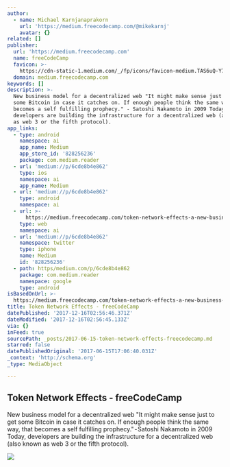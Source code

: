 ```yaml
---
author:
  - name: Michael Karnjanaprakorn
    url: 'https://medium.freecodecamp.com/@mikekarnj'
    avatar: {}
related: []
publisher:
  url: 'https://medium.freecodecamp.com'
  name: freeCodeCamp
  favicon: >-
    https://cdn-static-1.medium.com/_/fp/icons/favicon-medium.TAS6uQ-Y7kcKgi0xjcYHXw.ico
  domain: medium.freecodecamp.com
keywords: []
description: >-
  New business model for a decentralized web "It might make sense just to get
  some Bitcoin in case it catches on. If enough people think the same way, that
  becomes a self fulfilling prophecy." - Satoshi Nakamoto in 2009 Today,
  developers are building the infrastructure for a decentralized web (also known
  as web 3 or the fifth protocol).
app_links:
  - type: android
    namespace: ai
    app_name: Medium
    app_store_id: '828256236'
    package: com.medium.reader
  - url: 'medium://p/6cde8b4e862'
    type: ios
    namespace: ai
    app_name: Medium
  - url: 'medium://p/6cde8b4e862'
    type: android
    namespace: ai
  - url: >-
      https://medium.freecodecamp.com/token-network-effects-a-new-business-model-for-a-decentralized-web-6cde8b4e862
    type: web
    namespace: ai
  - url: 'medium://p/6cde8b4e862'
    namespace: twitter
    type: iphone
    name: Medium
    id: '828256236'
  - path: https/medium.com/p/6cde8b4e862
    package: com.medium.reader
    namespace: google
    type: android
isBasedOnUrl: >-
  https://medium.freecodecamp.com/token-network-effects-a-new-business-model-for-a-decentralized-web-6cde8b4e862
title: Token Network Effects - freeCodeCamp
datePublished: '2017-12-16T02:56:46.371Z'
dateModified: '2017-12-16T02:56:45.133Z'
via: {}
inFeed: true
sourcePath: _posts/2017-06-15-token-network-effects-freecodecamp.md
starred: false
datePublishedOriginal: '2017-06-15T17:06:40.031Z'
_context: 'http://schema.org'
_type: MediaObject

---
```

<article style=""><h1>Token Network Effects - freeCodeCamp</h1><p>New business model for a decentralized web "It might make sense just to get some Bitcoin in case it catches on. If enough people think the same way, that becomes a self fulfilling prophecy." - Satoshi Nakamoto in 2009 Today, developers are building the infrastructure for a decentralized web (also known as web 3 or the fifth protocol).</p><img src="https://cdn-images-1.medium.com/max/1200/1*__fpT9UiRR42LvspHuhSEQ.png" /></article>
